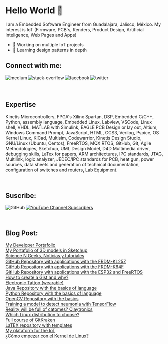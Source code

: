 # Hello World 👋
I am a Embedded Software Engineer from Guadalajara, Jalisco, México. My interest is IoT (Firmware, PCB´s, Renders, Product Design, Artificial Inteligence, Web Pages and Apps)
- 🔭 Working on multiple IoT projects
- 🌱 Learning design patterns in depth

## Connect with me: 

[<img align="left" alt="medium" src="https://img.shields.io/badge/medium-%2312100E.svg?&style=for-the-badge&logo=medium&logoColor=white" />](https://medium.com/@horacio.gonzalez.rivas)

[<img align="left" alt="stack-overflow" src="https://img.shields.io/badge/stack%20overflow-FE7A16?logo=stack-overflow&logoColor=white&style=for-the-badge" />](https://es.stackoverflow.com/users/236368/horacio-gonz%c3%a1lez-rivas)

[<img align="left" alt="facebook" src="https://img.shields.io/badge/facebook-%231877F2.svg?&style=for-the-badge&logo=facebook&logoColor=white" />](https://www.facebook.com/yeors/)

[<img align="left" alt="twitter" src="https://img.shields.io/badge/twitter-%231DA1F2.svg?&style=for-the-badge&logo=twitter&logoColor=white" />](https://twitter.com/JorgeHoracioG10)

<br><br><br>


## Expertise
Kinetis Microcontrollers, FPGA's Xilinx Spartan, DSP, Embedded C/C++, Python, assembly language, Embedded Linux, Labview, VSCode, Linux shell, VHDL, MATLAB with Simulink, EAGLE PCB Design or lay out, Altium, Windows Command Prompt, JavaScript, HTML, CCS3, Verilog, Pspice, OS Kernel Linux, KiCad, Multisim, Codewarrior, Kinetis Design Studio, GNU/Linux (Ubuntu, Centos), FreeRTOS, MQX RTOS, GitHub, Git, Agile Methodologies, Sketchup, UML Design Model, D4D Multimedia driver, debugging skills, LaTex for papers, ARM architectures, IPC standards, JTAG, Multilink, logic analyzer, JEDEC/IPC standards for PCB, heat gun, power sources, data sheets and generation of technical documentation, configuration of switches and routers, Lab Equipment. 

<br>

## Suscribe:

[<img align="left" alt="GitHub" src="https://img.shields.io/github/followers/yeors?style=social" />](https://github.com/yeors)

[<img alt="YouTube Channel Subscribers" src="https://img.shields.io/youtube/channel/subscribers/UCwRBvWQq92awxH1XxM6BXEg?style=social"/>](https://www.youtube.com/channel/UCwRBvWQq92awxH1XxM6BXEg)

<br>

## Blog Post:

<!-- BLOG-POST-LIST:START -->
 
<!-- BLOG-POST-LIST:END -->

<A HREF="https://www.jorgehglez.com/"> My Developer Portafolio </A> <br>
<A HREF="https://3dwarehouse.sketchup.com/user/8849134d-d86b-417a-a8a9-a8b1b9b911d2/Jorge-Horacio-G"> My Portafolio of 3D models in Sketchup</A> <br>
<A HREF="https://www.sciencengeeks.com"> Science N Geeks, Noticias y tutoriales </A> <br>
<A HREF="https://www.jorgehglez.com/projects/electronics/github-repository-with-applications-for-the-kl25z-development-board"> GitHub Repository with applications with the FRDM-KL25Z </A> <br>
<A HREF="https://www.jorgehglez.com/projects/electronics/github-repository-with-applications-for-the-kl64f-development-board"> GitHub Repository with applications with the FRDM-K64F </A> <br>
<A HREF="https://www.jorgehglez.com/projects/electronics/github-repository-with-applications-for-the-esp32-development-board"> GitHub Repository with applications with the ESP32 and FreeRTOS </A> <br>
<A HREF="https://www.jorgehglez.com/blog/howtocreateagistandwhy"> How to create a Gist and why? </A> <br>
<A HREF="https://www.jorgehglez.com/blog/electronictattoo"> Electronic Tattoo (wearable) </A> <br>
<A HREF="https://www.jorgehglez.com/blog/javarepository"> Java Repository with the basics of language </A> <br>
<A HREF="https://www.jorgehglez.com/blog/pythonrepository"> Python Repository with the basics of language </A> <br>
<A HREF="https://www.jorgehglez.com/blog/opencv"> OpenCV Repository with the basics </A> <br>
<A HREF="https://www.jorgehglez.com/blog/pneumonia"> Training a model to detect neumonia with TensorFlow </A> <br>
<A HREF="https://www.jorgehglez.com/blog/claytronics"> Reality will be full of catomes? Claytronics </A> <br>
<A HREF="https://www.jorgehglez.com/blog/linuxdistribution"> Which Linux distribution to choose? </A> <br>
<A HREF="https://www.jorgehglez.com/blog/gitkraken"> Full course of GitKraken </A> <br>
<A HREF="https://www.jorgehglez.com/blog/latex"> LaTEX repository with templates </A> <br>
<A HREF="https://www.jorgehglez.com/projects/electronics/web-monitoring-for-devices-iot"> My plataform for the IoT </A> <br>
<A HREF="https://www.jorgehglez.com/blog/a-beginners-guide-to-linux-kernel-development"> ¿Cómo empezar con el Kernel de Linux? </A> <br>
